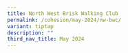 ```yaml
---
title: North West Brisk Walking Club
permalink: /cohesion/may-2024/nw-bwc/
variant: tiptap
description: ""
third_nav_title: May 2024
---
```

